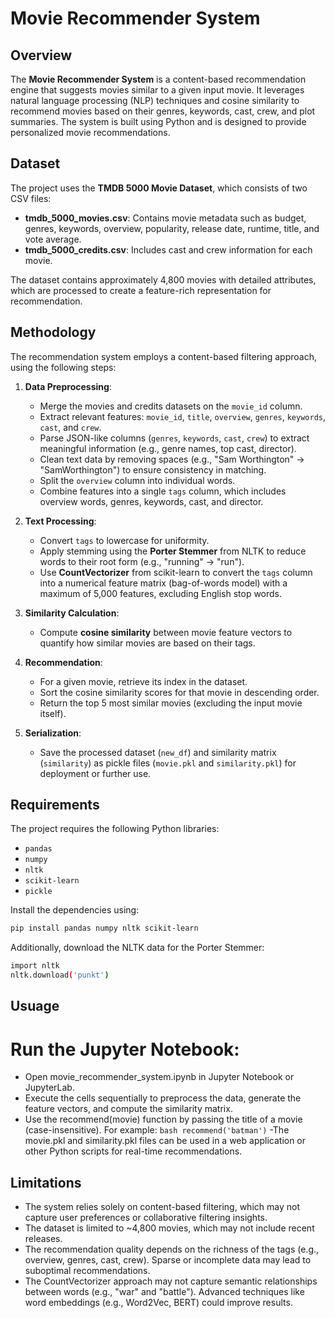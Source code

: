 # Movie Recommender System

## Overview
The **Movie Recommender System** is a content-based recommendation engine that suggests movies similar to a given input movie. It leverages natural language processing (NLP) techniques and cosine similarity to recommend movies based on their genres, keywords, cast, crew, and plot summaries. The system is built using Python and is designed to provide personalized movie recommendations.

## Dataset
The project uses the **TMDB 5000 Movie Dataset**, which consists of two CSV files:
- **tmdb_5000_movies.csv**: Contains movie metadata such as budget, genres, keywords, overview, popularity, release date, runtime, title, and vote average.
- **tmdb_5000_credits.csv**: Includes cast and crew information for each movie.

The dataset contains approximately 4,800 movies with detailed attributes, which are processed to create a feature-rich representation for recommendation.

## Methodology
The recommendation system employs a content-based filtering approach, using the following steps:

1. **Data Preprocessing**:
   - Merge the movies and credits datasets on the `movie_id` column.
   - Extract relevant features: `movie_id`, `title`, `overview`, `genres`, `keywords`, `cast`, and `crew`.
   - Parse JSON-like columns (`genres`, `keywords`, `cast`, `crew`) to extract meaningful information (e.g., genre names, top cast, director).
   - Clean text data by removing spaces (e.g., "Sam Worthington" → "SamWorthington") to ensure consistency in matching.
   - Split the `overview` column into individual words.
   - Combine features into a single `tags` column, which includes overview words, genres, keywords, cast, and director.

2. **Text Processing**:
   - Convert `tags` to lowercase for uniformity.
   - Apply stemming using the **Porter Stemmer** from NLTK to reduce words to their root form (e.g., "running" → "run").
   - Use **CountVectorizer** from scikit-learn to convert the `tags` column into a numerical feature matrix (bag-of-words model) with a maximum of 5,000 features, excluding English stop words.

3. **Similarity Calculation**:
   - Compute **cosine similarity** between movie feature vectors to quantify how similar movies are based on their tags.

4. **Recommendation**:
   - For a given movie, retrieve its index in the dataset.
   - Sort the cosine similarity scores for that movie in descending order.
   - Return the top 5 most similar movies (excluding the input movie itself).

5. **Serialization**:
   - Save the processed dataset (`new_df`) and similarity matrix (`similarity`) as pickle files (`movie.pkl` and `similarity.pkl`) for deployment or further use.


## Requirements
The project requires the following Python libraries:
- `pandas`
- `numpy`
- `nltk`
- `scikit-learn`
- `pickle`

Install the dependencies using:
```bash
pip install pandas numpy nltk scikit-learn
```

Additionally, download the NLTK data for the Porter Stemmer:
```bash
import nltk
nltk.download('punkt')
```
## Usuage

# Run the Jupyter Notebook:
   - Open movie_recommender_system.ipynb in Jupyter Notebook or JupyterLab.
   - Execute the cells sequentially to preprocess the data, generate the feature vectors, and compute the similarity matrix.
   - Use the recommend(movie) function by passing the title of a movie (case-insensitive). For example:
     `bash recommend('batman')`
   -The movie.pkl and similarity.pkl files can be used in a web application or other Python scripts for real-time recommendations.


## Limitations
- The system relies solely on content-based filtering, which may not capture user preferences or collaborative filtering insights.
- The dataset is limited to ~4,800 movies, which may not include recent releases.
- The recommendation quality depends on the richness of the tags (e.g., overview, genres, cast, crew). Sparse or incomplete data may lead to suboptimal recommendations.
- The CountVectorizer approach may not capture semantic relationships between words (e.g., "war" and "battle"). Advanced techniques like word embeddings (e.g., Word2Vec, BERT) could improve results.
